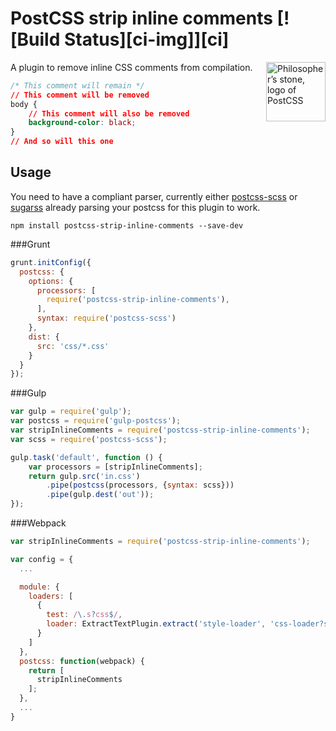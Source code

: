 # PostCSS strip inline comments [![Build Status][ci-img]][ci]

<img align="right" width="95" height="95"
     title="Philosopher’s stone, logo of PostCSS"
     src="http://postcss.github.io/postcss/logo.svg">

A plugin to remove inline CSS comments from compilation.

```css
/* This comment will remain */
// This comment will be removed
body {
    // This comment will also be removed
    background-color: black;
}
// And so will this one
```

## Usage

You need to have a compliant parser, currently either [postcss-scss](https://github.com/postcss/postcss-scss) or [sugarss](https://github.com/postcss/sugarss) already parsing your postcss for this plugin to work.

```npm install postcss-strip-inline-comments --save-dev```

###Grunt

```javascript
grunt.initConfig({
  postcss: {
    options: {
      processors: [
        require('postcss-strip-inline-comments'),
      ],
      syntax: require('postcss-scss')
    },
    dist: {
      src: 'css/*.css'
    }
  }
});
```

###Gulp

```javascript
var gulp = require('gulp');
var postcss = require('gulp-postcss');
var stripInlineComments = require('postcss-strip-inline-comments');
var scss = require('postcss-scss');

gulp.task('default', function () {
    var processors = [stripInlineComments];
    return gulp.src('in.css')
        .pipe(postcss(processors, {syntax: scss}))
        .pipe(gulp.dest('out'));
});
```

###Webpack

```javascript
var stripInlineComments = require('postcss-strip-inline-comments');

var config = {
  ...

  module: {
    loaders: [
      { 
        test: /\.s?css$/,
        loader: ExtractTextPlugin.extract('style-loader', 'css-loader?sourceMap&importLoaders=1!postcss-loader?parser=postcss-scss')
      }
    ]
  },
  postcss: function(webpack) {
    return [
      stripInlineComments
    ];
  },
  ...
}
```
